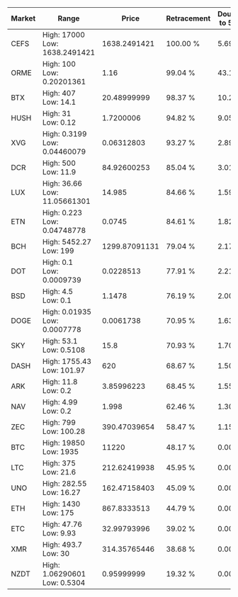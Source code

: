 | Market | Range | Price| Retracement | Doubles to 50% |
| --- | --- | --- | --- | --- |
| CEFS | High: 17000<br />Low: 1638.2491421 | 1638.2491421 | 100.00 % | 5.69 |
| ORME | High: 100<br />Low: 0.20201361 | 1.16 | 99.04 % | 43.19 |
| BTX | High: 407<br />Low: 14.1 | 20.48999999 | 98.37 % | 10.28 |
| HUSH | High: 31<br />Low: 0.12 | 1.7200006 | 94.82 % | 9.05 |
| XVG | High: 0.3199<br />Low: 0.04460079 | 0.06312803 | 93.27 % | 2.89 |
| DCR | High: 500<br />Low: 11.9 | 84.92600253 | 85.04 % | 3.01 |
| LUX | High: 36.66<br />Low: 11.05661301 | 14.985 | 84.66 % | 1.59 |
| ETN | High: 0.223<br />Low: 0.04748778 | 0.0745 | 84.61 % | 1.82 |
| BCH | High: 5452.27<br />Low: 199 | 1299.87091131 | 79.04 % | 2.17 |
| DOT | High: 0.1<br />Low: 0.0009739 | 0.0228513 | 77.91 % | 2.21 |
| BSD | High: 4.5<br />Low: 0.1 | 1.1478 | 76.19 % | 2.00 |
| DOGE | High: 0.01935<br />Low: 0.0007778 | 0.0061738 | 70.95 % | 1.63 |
| SKY | High: 53.1<br />Low: 0.5108 | 15.8 | 70.93 % | 1.70 |
| DASH | High: 1755.43<br />Low: 101.97 | 620 | 68.67 % | 1.50 |
| ARK | High: 11.8<br />Low: 0.2 | 3.85996223 | 68.45 % | 1.55 |
| NAV | High: 4.99<br />Low: 0.2 | 1.998 | 62.46 % | 1.30 |
| ZEC | High: 799<br />Low: 100.28 | 390.47039654 | 58.47 % | 1.15 |
| BTC | High: 19850<br />Low: 1935 | 11220 | 48.17 % | 0.00 |
| LTC | High: 375<br />Low: 21.6 | 212.62419938 | 45.95 % | 0.00 |
| UNO | High: 282.55<br />Low: 16.27 | 162.47158403 | 45.09 % | 0.00 |
| ETH | High: 1430<br />Low: 175 | 867.8333513 | 44.79 % | 0.00 |
| ETC | High: 47.76<br />Low: 9.93 | 32.99793996 | 39.02 % | 0.00 |
| XMR | High: 493.7<br />Low: 30 | 314.35765446 | 38.68 % | 0.00 |
| NZDT | High: 1.06290601<br />Low: 0.5304 | 0.95999999 | 19.32 % | 0.00 |
